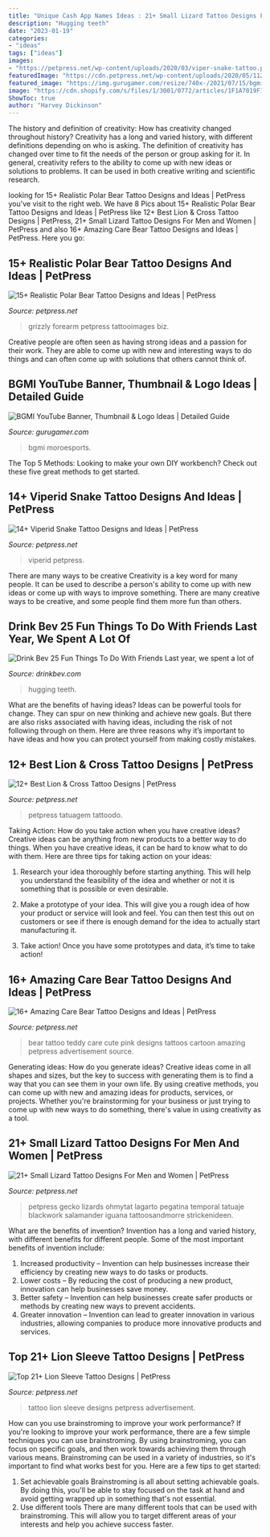 ```yaml
---
title: "Unique Cash App Names Ideas : 21+ Small Lizard Tattoo Designs For Men And Women"
description: "Hugging teeth"
date: "2023-01-19"
categories:
- "ideas"
tags: ["ideas"]
images:
- "https://petpress.net/wp-content/uploads/2020/03/viper-snake-tattoo.png"
featuredImage: "https://cdn.petpress.net/wp-content/uploads/2020/05/11234250/care-bear-tattoo-cute.jpg"
featured_image: "https://img.gurugamer.com/resize/740x-/2021/07/15/bgmi-thumbnail-1-96b3.jpg"
image: "https://cdn.shopify.com/s/files/1/3001/0772/articles/1F1A7019FINALedit_190f7ac9-4422-417e-82f7-45e2dd8a3265_1200x1200.jpg?v=1626516401"
ShowToc: true
author: "Harvey Dickinson"
---
```



The history and definition of creativity: How has creativity changed throughout history?
Creativity has a long and varied history, with different definitions depending on who is asking. The definition of creativity has changed over time to fit the needs of the person or group asking for it. In general, creativity refers to the ability to come up with new ideas or solutions to problems. It can be used in both creative writing and scientific research.

	

		
looking for 15+ Realistic Polar Bear Tattoo Designs and Ideas | PetPress you've visit to the right web. We have 8 Pics about 15+ Realistic Polar Bear Tattoo Designs and Ideas | PetPress like 12+ Best Lion &amp; Cross Tattoo Designs | PetPress, 21+ Small Lizard Tattoo Designs For Men and Women | PetPress and also 16+ Amazing Care Bear Tattoo Designs and Ideas | PetPress. Here you go:
		
    
## 15+ Realistic Polar Bear Tattoo Designs And Ideas | PetPress

<img loading=lazy src="https://cdn.petpress.net/wp-content/uploads/2020/05/11234722/polar-bear-tattoo-animal.jpg" onerror="this.onerror=null;this.src='https://tse1.mm.bing.net/th?id=OIP.bAlmLHzoQ-Gx4A5IR6AM3gHaHa&amp;pid=15.1';" alt="15+ Realistic Polar Bear Tattoo Designs and Ideas | PetPress">

_Source: petpress.net_

>grizzly forearm petpress tattooimages biz. 

	

Creative people are often seen as having strong ideas and a passion for their work. They are able to come up with new and interesting ways to do things and can often come up with solutions that others cannot think of.

    
## BGMI YouTube Banner, Thumbnail &amp; Logo Ideas | Detailed Guide

<img loading=lazy src="https://img.gurugamer.com/resize/740x-/2021/07/15/bgmi-thumbnail-1-96b3.jpg" onerror="this.onerror=null;this.src='https://tse3.mm.bing.net/th?id=OIP.YtDLlRgaii8VgtKp0VTdUwHaEK&amp;pid=15.1';" alt="BGMI YouTube Banner, Thumbnail &amp; Logo Ideas | Detailed Guide">

_Source: gurugamer.com_

>bgmi moroesports. 

	

The Top 5 Methods:
Looking to make your own DIY workbench? Check out these five great methods to get started.

    
## 14+ Viperid Snake Tattoo Designs And Ideas | PetPress

<img loading=lazy src="https://petpress.net/wp-content/uploads/2020/03/viper-snake-tattoo.png" onerror="this.onerror=null;this.src='https://tse2.mm.bing.net/th?id=OIP.tNOElRb34pbDfqvnwg0aPgAAAA&amp;pid=15.1';" alt="14+ Viperid Snake Tattoo Designs and Ideas | PetPress">

_Source: petpress.net_

>viperid petpress. 

	

There are many ways to be creative
Creativity is a key word for many people. It can be used to describe a person's ability to come up with new ideas or come up with ways to improve something. There are many creative ways to be creative, and some people find them more fun than others.

    
## Drink Bev 25 Fun Things To Do With Friends Last Year, We Spent A Lot Of

<img loading=lazy src="https://cdn.shopify.com/s/files/1/3001/0772/articles/1F1A7019FINALedit_190f7ac9-4422-417e-82f7-45e2dd8a3265_1200x1200.jpg?v=1626516401" onerror="this.onerror=null;this.src='https://tse2.mm.bing.net/th?id=OIP.BAhlWcRvw4Nd1nGRJGeAzQHaE8&amp;pid=15.1';" alt="Drink Bev 25 Fun Things To Do With Friends Last year, we spent a lot of">

_Source: drinkbev.com_

>hugging teeth. 

	

What are the benefits of having ideas?
Ideas can be powerful tools for change. They can spur on new thinking and achieve new goals. But there are also risks associated with having ideas, including the risk of not following through on them. Here are three reasons why it’s important to have ideas and how you can protect yourself from making costly mistakes.

    
## 12+ Best Lion &amp; Cross Tattoo Designs | PetPress

<img loading=lazy src="https://petpress.net/wp-content/uploads/2020/04/lion-cross-tattoo-768x1152.jpg" onerror="this.onerror=null;this.src='https://tse3.mm.bing.net/th?id=OIP.7-sVUOgNP2DJiUPtGdOLeQHaLH&amp;pid=15.1';" alt="12+ Best Lion &amp; Cross Tattoo Designs | PetPress">

_Source: petpress.net_

>petpress tatuagem tattoodo. 

	

Taking Action: How do you take action when you have creative ideas?
Creative ideas can be anything from new products to a better way to do things. When you have creative ideas, it can be hard to know what to do with them. Here are three tips for taking action on your ideas:
1. Research your idea thoroughly before starting anything. This will help you understand the feasibility of the idea and whether or not it is something that is possible or even desirable.

2. Make a prototype of your idea. This will give you a rough idea of how your product or service will look and feel. You can then test this out on customers or see if there is enough demand for the idea to actually start manufacturing it.

3. Take action! Once you have some prototypes and data, it’s time to take action!

    
## 16+ Amazing Care Bear Tattoo Designs And Ideas | PetPress

<img loading=lazy src="https://cdn.petpress.net/wp-content/uploads/2020/05/11234250/care-bear-tattoo-cute.jpg" onerror="this.onerror=null;this.src='https://tse3.mm.bing.net/th?id=OIP.57wQ7zKxRD3yqmzSYBZ0gQHaLI&amp;pid=15.1';" alt="16+ Amazing Care Bear Tattoo Designs and Ideas | PetPress">

_Source: petpress.net_

>bear tattoo teddy care cute pink designs tattoos cartoon amazing petpress advertisement source. 

	

Generating ideas: How do you generate ideas?
Creative ideas come in all shapes and sizes, but the key to success with generating them is to find a way that you can see them in your own life. By using creative methods, you can come up with new and amazing ideas for products, services, or projects. Whether you're brainstorming for your business or just trying to come up with new ways to do something, there's value in using creativity as a tool.

    
## 21+ Small Lizard Tattoo Designs For Men And Women | PetPress

<img loading=lazy src="https://cdn.petpress.net/wp-content/uploads/2020/04/12015053/small-lizard-tattoo-hand.jpg" onerror="this.onerror=null;this.src='https://tse1.mm.bing.net/th?id=OIP.g2CmzpFs-xN7E4Frf2BhGAHaHa&amp;pid=15.1';" alt="21+ Small Lizard Tattoo Designs For Men and Women | PetPress">

_Source: petpress.net_

>petpress gecko lizards ohmytat lagarto pegatina temporal tatuaje blackwork salamander iguana tattoosandmorre strickenideen. 

	

What are the benefits of invention?
Invention has a long and varied history, with different benefits for different people. Some of the most important benefits of invention include: 
1) Increased productivity – Invention can help businesses increase their efficiency by creating new ways to do tasks or products. 
2) Lower costs – By reducing the cost of producing a new product, innovation can help businesses save money. 
3) Better safety – Invention can help businesses create safer products or methods by creating new ways to prevent accidents.
4) Greater innovation – Invention can lead to greater innovation in various industries, allowing companies to produce more innovative products and services.

    
## Top 21+ Lion Sleeve Tattoo Designs | PetPress

<img loading=lazy src="https://cdn.petpress.net/wp-content/uploads/2020/04/12011447/lion-sleeve-tattoo.jpg" onerror="this.onerror=null;this.src='https://tse1.mm.bing.net/th?id=OIP.yUNI-S2_LxlBUJ-hgZGFZwHaJQ&amp;pid=15.1';" alt="Top 21+ Lion Sleeve Tattoo Designs | PetPress">

_Source: petpress.net_

>tattoo lion sleeve designs petpress advertisement. 

	

How can you use brainstroming to improve your work performance?
If you're looking to improve your work performance, there are a few simple techniques you can use brainstroming. By using brainstroming, you can focus on specific goals, and then work towards achieving them through various means. Brainstroming can be used in a variety of industries, so it's important to find what works best for you. Here are a few tips to get started: 
1. Set achievable goals
Brainstroming is all about setting achievable goals. By doing this, you'll be able to stay focused on the task at hand and avoid getting wrapped up in something that's not essential. 
2. Use different tools
There are many different tools that can be used with brainstroming. This will allow you to target different areas of your interests and help you achieve success faster. 

